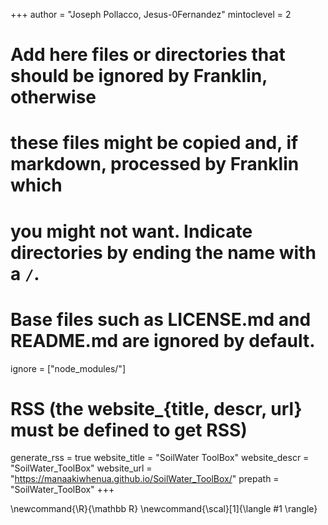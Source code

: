 <!--
Add here global page variables to use throughout your website.
-->
+++
author = "Joseph Pollacco, Jesus-0Fernandez"
mintoclevel = 2

# Add here files or directories that should be ignored by Franklin, otherwise
# these files might be copied and, if markdown, processed by Franklin which
# you might not want. Indicate directories by ending the name with a `/`.
# Base files such as LICENSE.md and README.md are ignored by default.
ignore = ["node_modules/"]

# RSS (the website_{title, descr, url} must be defined to get RSS)
generate_rss = true
website_title = "SoilWater ToolBox"
website_descr = "SoilWater_ToolBox"
website_url   = "https://manaakiwhenua.github.io/SoilWater_ToolBox/"
prepath = "SoilWater_ToolBox"
+++

<!--
Add here global latex commands to use throughout your pages.
-->
\newcommand{\R}{\mathbb R}
\newcommand{\scal}[1]{\langle #1 \rangle}
